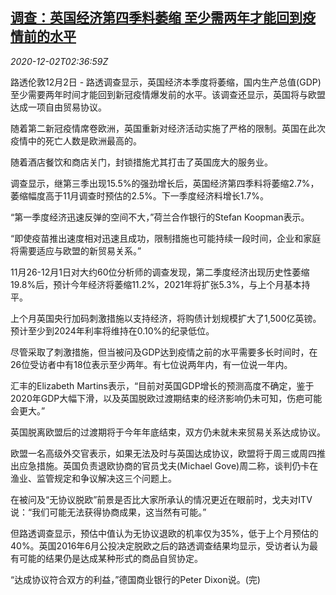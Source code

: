 <!--1606877771000-->
[调查：英国经济第四季料萎缩 至少需两年才能回到疫情前的水平](https://cn.reuters.com/article/poll-uk-q4-gdp-covid-1202-idCNKBS28C099)
------

<div><i>2020-12-02T02:36:59Z</i></div><p>路透伦敦12月2日 - 路透调查显示，英国经济本季度将萎缩，国内生产总值(GDP)至少需要两年时间才能回到新冠疫情爆发前的水平。该调查还显示，英国将与欧盟达成一项自由贸易协议。</p><p>随着第二新冠疫情席卷欧洲，英国重新对经济活动实施了严格的限制。英国在此次疫情中的死亡人数是欧洲最高的。</p><p>随着酒店餐饮和商店关门，封锁措施尤其打击了英国庞大的服务业。</p><p>调查显示，继第三季出现15.5%的强劲增长后，英国经济第四季料将萎缩2.7%，萎缩幅度高于11月调查时预估的2.5%。下一季度经济料增长1.7%。</p><p>“第一季度经济迅速反弹的空间不大，”荷兰合作银行的Stefan Koopman表示。</p><p>“即使疫苗推出速度相对迅速且成功，限制措施也可能持续一段时间，企业和家庭将需要适应与欧盟的新贸易关系。”</p><p>11月26-12月1日对大约60位分析师的调查发现，第二季度经济出现历史性萎缩19.8%后，预计今年经济将萎缩11.2%，2021年将扩张5.3%，与上个月基本持平。</p><p>上个月英国央行加码刺激措施以支持经济，将购债计划规模扩大了1,500亿英镑。预计至少到2024年利率将维持在0.10%的纪录低位。</p><p>尽管采取了刺激措施，但当被问及GDP达到疫情之前的水平需要多长时间时，在26位受访者中有18位表示至少两年。有七位说两年内，有一位说一年内。</p><p>汇丰的Elizabeth Martins表示，“目前对英国GDP增长的预测高度不确定，鉴于2020年GDP大幅下滑，以及英国脱欧过渡期结束的经济影响仍未可知，伤疤可能会更大。”</p><p>英国脱离欧盟后的过渡期将于今年年底结束，双方仍未就未来贸易关系达成协议。</p><p>欧盟一名高级外交官表示，如果无法及时与英国达成协议，欧盟将于周三或周四推出应急措施。英国负责退欧协商的官员戈夫(Michael Gove)周二称，谈判仍卡在渔业、监管规定和争议解决这三个问题上。</p><p>在被问及“无协议脱欧”前景是否比大家所承认的情况更近在眼前时，戈夫对ITV说：“我们可能无法获得协商成果，这当然有可能。”</p><p>但路透调查显示，预估中值认为无协议退欧的机率仅为35%，低于上个月预估的40%。英国2016年6月公投决定脱欧之后的路透调查结果均显示，受访者认为最有可能的结果仍是达成某种形式的商品自贸协定。</p><p>“达成协议符合双方的利益，”德国商业银行的Peter Dixon说。(完)</p>
